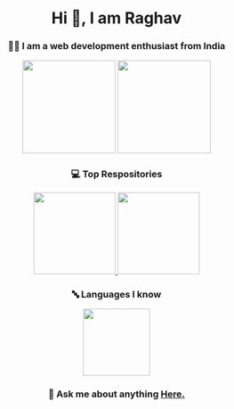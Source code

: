<h1 align = 'center'>Hi 👋, I am Raghav</h1>
<h3 align = 'center'>🧑‍💻 I am a web development enthusiast from India</h3>

<div align = 'center'>
<img src ="https://github-readme-stats.vercel.app/api?username=raghavsrvt&show_icons=true&theme=tokyonight&hide_border=true" height = "167px">
<img src = "https://github-readme-stats.vercel.app/api/top-langs/?username=raghavsrvt&layout=compact&theme=tokyonight&hide_border=true" height = "167px">
</div>

<div align = 'center'>
<h3>💻️ Top Respositories</h3>
<a href='https://github.com/raghavsrvt/raghavsrvt.github.io' target="_blank"> 
<img src = "https://github-readme-stats.vercel.app/api/pin/?username=raghavsrvt&repo=raghavsrvt.github.io&theme=tokyonight&hide_border=true" height = "147px">
</a>
<a href='https://github.com/raghavsrvt/MathZ' target="_blank">
  <img src = "https://github-readme-stats.vercel.app/api/pin/?username=raghavsrvt&repo=MathZ&theme=tokyonight&hide_border=true" height = "147px">
</a>
</div>

<div align = 'center'>
<h3>🔤 Languages I know</h3>

<img src = 'https://user-images.githubusercontent.com/110370170/185788236-706de0f0-8802-45bf-bbdc-1a822d8e9058.png' height = '120px'>

</div>

<h3 align = 'center'>💬 Ask me about anything <a href = 'https://raghavsrvt.github.io/#contact'>Here.<a></h3>
